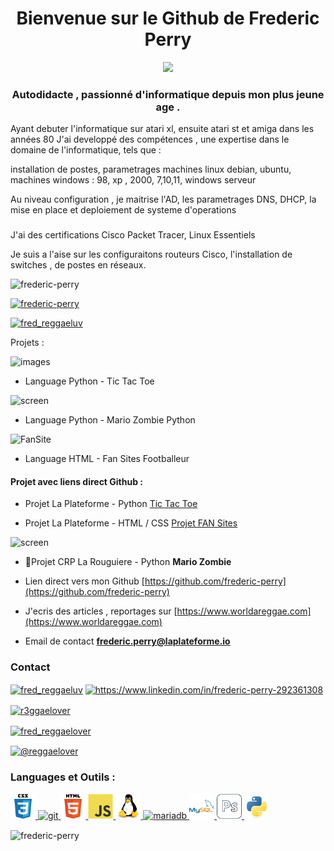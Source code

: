 <h1 align="center">Bienvenue sur le Github de Frederic Perry</h1>

<p align="center">
  <img src="https://github.com/user-attachments/assets/06ebf042-5472-4780-ba56-7f40618661cd" />
</p>


<h3 align="center">Autodidacte , passionné d'informatique depuis mon plus jeune age .</h3>

Ayant debuter l'informatique sur atari xl, ensuite atari st et amiga dans les années 80
J'ai developpé des compétences , une expertise dans le domaine de l'informatique, tels que : 

installation de postes, parametrages machines linux debian, ubuntu, machines windows : 98, xp , 2000, 7,10,11, windows serveur

Au niveau configuration , je maitrise l'AD, les parametrages DNS, DHCP, la mise en place et deploiement de systeme d'operations


<h3 align="center"></h3>


J'ai des certifications Cisco Packet Tracer, Linux Essentiels

Je suis a l'aise sur les configuraitons routeurs Cisco, l'installation de switches , de postes en réseaux.



<p align="left"> <img src="https://komarev.com/ghpvc/?username=frederic-perry&label=Profile%20views&color=0e75b6&style=flat" alt="frederic-perry" /> </p>

<p align="left"> <a href="https://github.com/ryo-ma/github-profile-trophy"><img src="https://github-profile-trophy.vercel.app/?username=frederic-perry" alt="frederic-perry" /></a> </p>

<p align="left"> <a href="https://twitter.com/fred_reggaeluv" target="blank"><img src="https://img.shields.io/twitter/follow/fred_reggaeluv?logo=twitter&style=for-the-badge" alt="fred_reggaeluv" /></a> </p>



Projets :

![images](https://github.com/user-attachments/assets/85ef3c78-f922-4db2-80c6-0fae41c7bfd3)

- Language Python - Tic Tac Toe 


![screen](https://github.com/user-attachments/assets/56d07a02-de37-4ebf-b780-8fab9979a0dc)


- Language Python - Mario Zombie Python


![FanSite](https://github.com/user-attachments/assets/d4aec60f-f8ce-4081-ba27-eb0a5a2df1ab)



- Language HTML - Fan Sites Footballeur


<h4 align="left">Projet avec liens direct Github :</h4>


- Projet La Plateforme - Python [Tic Tac Toe](https://github.com/frederic-perry/tictactoe_test)




- Projet La Plateforme - HTML / CSS [Projet FAN Sites](https://github.com/frederic-perry/projet_fansite)


![screen](https://github.com/user-attachments/assets/223f0d7c-e463-43c3-b55d-d0290ea6c60c)


- 🤝Projet CRP La Rouguiere - Python **Mario Zombie**

- Lien direct vers mon Github [https://github.com/frederic-perry](https://github.com/frederic-perry)

- J'ecris des articles , reportages sur [https://www.worldareggae.com](https://www.worldareggae.com)

- Email de contact **frederic.perry@laplateforme.io**

<h3 align="left">Contact</h3>
<p align="left">
<a href="https://twitter.com/fred_reggaeluv" target="blank"><img align="center" src="https://raw.githubusercontent.com/rahuldkjain/github-profile-readme-generator/master/src/images/icons/Social/twitter.svg" alt="fred_reggaeluv" height="30" width="40" /></a>
<a href="https://linkedin.com/in/https://www.linkedin.com/in/frederic-perry-292361308" target="blank"><img align="center" src="https://raw.githubusercontent.com/rahuldkjain/github-profile-readme-generator/master/src/images/icons/Social/linked-in-alt.svg" alt="https://www.linkedin.com/in/frederic-perry-292361308" height="30" width="40" /></a>
  
<a href="https://fb.com/r3ggaelover" target="blank"><img align="center" src="https://raw.githubusercontent.com/rahuldkjain/github-profile-readme-generator/master/src/images/icons/Social/facebook.svg" alt="r3ggaelover" height="30" width="40" /></a>

<a href="https://instagram.com/fred_reggaelover" target="blank"><img align="center" src="https://raw.githubusercontent.com/rahuldkjain/github-profile-readme-generator/master/src/images/icons/Social/instagram.svg" alt="fred_reggaelover" height="30" width="40" /></a>

<a href="https://www.youtube.com/c/@reggaelover" target="blank"><img align="center" src="https://raw.githubusercontent.com/rahuldkjain/github-profile-readme-generator/master/src/images/icons/Social/youtube.svg" alt="@reggaelover" height="30" width="40" /></a>
</p>





<h3 align="left">Languages et Outils :</h3>
<p align="left"> <a href="https://www.w3schools.com/css/" target="_blank" rel="noreferrer"> <img src="https://raw.githubusercontent.com/devicons/devicon/master/icons/css3/css3-original-wordmark.svg" alt="css3" width="40" height="40"/> </a> <a href="https://git-scm.com/" target="_blank" rel="noreferrer"> <img src="https://www.vectorlogo.zone/logos/git-scm/git-scm-icon.svg" alt="git" width="40" height="40"/> </a> <a href="https://www.w3.org/html/" target="_blank" rel="noreferrer"> <img src="https://raw.githubusercontent.com/devicons/devicon/master/icons/html5/html5-original-wordmark.svg" alt="html5" width="40" height="40"/> </a> <a href="https://developer.mozilla.org/en-US/docs/Web/JavaScript" target="_blank" rel="noreferrer"> <img src="https://raw.githubusercontent.com/devicons/devicon/master/icons/javascript/javascript-original.svg" alt="javascript" width="40" height="40"/> </a> <a href="https://www.linux.org/" target="_blank" rel="noreferrer"> <img src="https://raw.githubusercontent.com/devicons/devicon/master/icons/linux/linux-original.svg" alt="linux" width="40" height="40"/> </a> <a href="https://mariadb.org/" target="_blank" rel="noreferrer"> <img src="https://www.vectorlogo.zone/logos/mariadb/mariadb-icon.svg" alt="mariadb" width="40" height="40"/> </a> <a href="https://www.mysql.com/" target="_blank" rel="noreferrer"> <img src="https://raw.githubusercontent.com/devicons/devicon/master/icons/mysql/mysql-original-wordmark.svg" alt="mysql" width="40" height="40"/> </a> <a href="https://www.photoshop.com/en" target="_blank" rel="noreferrer"> <img src="https://raw.githubusercontent.com/devicons/devicon/master/icons/photoshop/photoshop-line.svg" alt="photoshop" width="40" height="40"/> </a> <a href="https://www.python.org" target="_blank" rel="noreferrer"> <img src="https://raw.githubusercontent.com/devicons/devicon/master/icons/python/python-original.svg" alt="python" width="40" height="40"/> </a> </p>

<p><img align="center" src="https://github-readme-stats.vercel.app/api/top-langs?username=frederic-perry&show_icons=true&locale=en&layout=compact" alt="frederic-perry" /></p>





